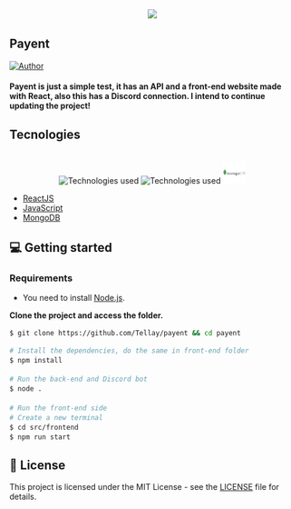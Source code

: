 <div align="center">
  <img src="https://i.imgur.com/qFgvK8n.png" width="200">
</div>

## Payent
[![Author](https://img.shields.io/badge/author-tellay-7289DA?style=flat-square)](https://github.com/tellay)
<h4>Payent is just a simple test, it has an API and a front-end website made with React, also this has a Discord connection. I intend to continue updating the project!</h4>

## Tecnologies

<div align="center">
  <br />
  <img src="https://upload.wikimedia.org/wikipedia/commons/thumb/9/99/Unofficial_JavaScript_logo_2.svg/1200px-Unofficial_JavaScript_logo_2.svg.png" alt="Technologies used" width="40">
  <img src="https://iconape.com/wp-content/files/zk/93042/svg/react.svg" alt="Technologies used" width="40">
  <img src="https://raw.githubusercontent.com/github/explore/80688e429a7d4ef2fca1e82350fe8e3517d3494d/topics/mongodb/mongodb.png" alt="Technologies used" width="40">
</div>

- [ReactJS](https://reactjs.org)
- [JavaScript](https://developer.mozilla.org/pt-BR/docs/Web/JavaScript)
- [MongoDB](https://www.mongodb.com)

## 💻 Getting started

### Requirements

- You need to install [Node.js](https://nodejs.org/en/download/).

**Clone the project and access the folder.**

```bash
$ git clone https://github.com/Tellay/payent && cd payent
```

```bash
# Install the dependencies, do the same in front-end folder
$ npm install

# Run the back-end and Discord bot
$ node .

# Run the front-end side
# Create a new terminal
$ cd src/frontend
$ npm run start
```

## 📝 License

This project is licensed under the MIT License - see the [LICENSE](LICENSE) file for details.
